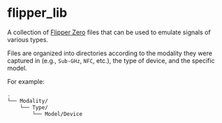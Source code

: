 # flipper_lib
A collection of [Flipper Zero](https://flipperzero.one/) files that can be used to emulate signals of various types.

Files are organized into directories according to the modality they were captured in (e.g., `Sub-GHz`, `NFC`, etc.), the type of device, and the specific model.  

For example:

```bash
.
└── Modality/
    └── Type/
        └── Model/Device
```
